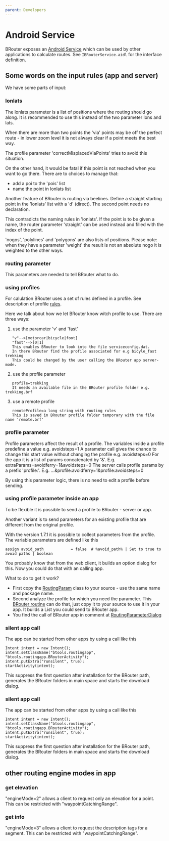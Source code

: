 ```yaml
---
parent: Developers
---
```


# Android Service

BRouter exposes an [Android
Service](https://developer.android.com/guide/components/services) which can be
used by other applications to calculate routes. See `IBRouterService.aidl` for
the interface definition.


## Some words on the input rules (app and server)

We have some parts of input:

### lonlats

The lonlats parameter is a list of positions where the routing should go along. It is recommended to use this instead of the two parameter lons and lats.

When there are more than two points the 'via' points may be off the perfect route - in lower zoom level it is not always clear if a point meets the best way.

The profile parameter 'correctMisplacedViaPoints' tries to avoid this situation.

On the other hand, it would be fatal if this point is not reached when you want to go there.
There are to choices to manage that:
- add a poi to the 'pois' list
- name the point in lonlats list

Another feature of BRouter is routing via beelines.
Define a straight starting point in the 'lonlats' list with a 'd' (direct). The second point needs no declaration.

This contradicts the naming rules in 'lonlats'. If the point is to be given a name, the router parameter 'straight' can be used instead and filled with the index of the point.

'nogos', 'polylines' and 'polygons' are also lists of positions.
Please note: when they have a parameter 'weight' the result is not an absolute nogo it is weighted to the other ways.

### routing parameter

This parameters are needed to tell BRouter what to do.

### using profiles

For calulation BRouter uses a set of rules defined in a profile. See description of profile [rules](https://github.com/abrensch/brouter/blob/master/docs/developers/profile_developers_guide.md).

Here we talk about how we let BRouter know witch profile to use.
There are three ways:

1. use the parameter 'v' and 'fast'
```
   "v"-->[motorcar|bicycle|foot]
   "fast"-->[0|1]
   This enables BRouter to look into the file serviceconfig.dat.
   In there BRouter find the profile associated for e.g bicyle_fast trekking
   This could be changed by the user calling the BRouter app server-mode.
```

2. use the profile parameter
```
   profile=trekking
   It needs an available file in the BRouter profile folder e.g. trekking.brf
```

3. use a remote profile
```
   remoteProfile=a long string with routing rules
   This is saved in BRouter profile folder temporary with the file name 'remote.brf'
```


### profile parameter

Profile parameters affect the result of a profile.
The variables inside a profile predefine a value e.g. avoidsteps=1
A parameter call gives the chance to change this start value without changing the profile e.g. avoidsteps=0
For the app it is a list of params concatenated by '&'. E.g. extraParams=avoidferry=1&avoidsteps=0
The server calls profile params by a prefix 'profile:'. E.g. ...&profile:avoidferry=1&profile:avoidsteps=0

By using this parameter logic, there is no need to edit a profile before sending.

### using profile parameter inside an app

To be flexible it is possible to send a profile to BRouter - server or app.

Another variant is to send parameters for an existing profile that are different from the original profile.

With the version  1.7.1 it is possible to collect parameters from the profile.
The variable parameters are defined like this
```
assign avoid_path            = false  # %avoid_path% | Set to true to avoid paths | boolean
```
You probably know that from the web client, it builds an option dialog for this.
Now you could do that with an calling app.

What to do to get it work?

- First copy the [RoutingParam](brouter-routing-app/src/main/java/btools/routingapp/RoutingParam.java) class to your source - use the same name and package name.
- Second analyze the profile for which you need the parameter.
  This [BRouter routine](https://github.com/abrensch/brouter/blob/086503e529da7c044cc0f88f86c394fdb574d6cf/brouter-routing-app/src/main/java/btools/routingapp/RoutingParameterDialog.java#L103) can do that, just copy it to your source to use it in your app.
  It builds a List<RoutingParam> you could send to BRouter app.
- You find the call of BRouter app in comment at [RoutingParameterDialog](https://github.com/abrensch/brouter/blob/086503e529da7c044cc0f88f86c394fdb574d6cf/brouter-routing-app/src/main/java/btools/routingapp/RoutingParameterDialog.java#L33)


### silent app call

The app can be started from other apps by using a call like this

```
Intent intent = new Intent();
intent.setClassName("btools.routingapp", "btools.routingapp.BRouterActivity");
intent.putExtra("runsilent", true);
startActivity(intent);
```

This suppress the first question after installation for the BRouter path, generates the BRouter folders in main space  and starts the download dialog.

### silent app call

The app can be started from other apps by using a call like this

```
Intent intent = new Intent();
intent.setClassName("btools.routingapp", "btools.routingapp.BRouterActivity");
intent.putExtra("runsilent", true);
startActivity(intent);
```

This suppress the first question after installation for the BRouter path, generates the BRouter folders in main space  and starts the download dialog.

## other routing engine modes in app

### get elevation

"engineMode=2" allows a client to request only an elevation for a point. This can be restricted with "waypointCatchingRange".

### get info

"engineMode=3" allows a client to request the description tags for  a segment. This can be restricted with "waypointCatchingRange".
